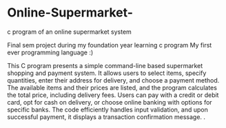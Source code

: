 # Online-Supermarket-
c program of an online supermarket system

Final sem project during my foundation year learning c program My first ever programming language :)

This C program presents a simple command-line based supermarket shopping and payment system. It allows users to select items, specify quantities, enter their address for delivery, and choose a payment method. The available items and their prices are listed, and the program calculates the total price, including delivery fees. Users can pay with a credit or debit card, opt for cash on delivery, or choose online banking with options for specific banks. The code efficiently handles input validation, and upon successful payment, it displays a transaction confirmation message. .
